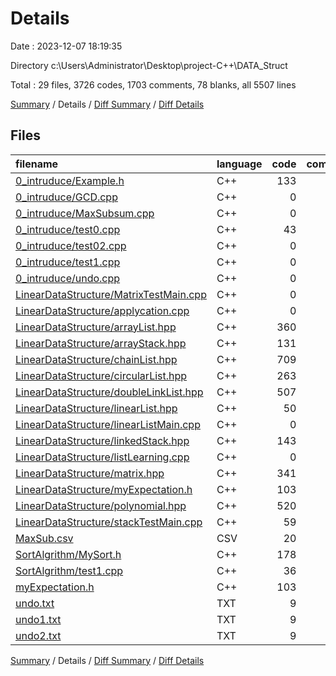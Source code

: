 # Details

Date : 2023-12-07 18:19:35

Directory c:\\Users\\Administrator\\Desktop\\project-C++\\DATA_Struct

Total : 29 files,  3726 codes, 1703 comments, 78 blanks, all 5507 lines

[Summary](results.md) / Details / [Diff Summary](diff.md) / [Diff Details](diff-details.md)

## Files
| filename | language | code | comment | blank | total |
| :--- | :--- | ---: | ---: | ---: | ---: |
| [0_intruduce/Example.h](/0_intruduce/Example.h) | C++ | 133 | 12 | 2 | 147 |
| [0_intruduce/GCD.cpp](/0_intruduce/GCD.cpp) | C++ | 0 | 49 | 1 | 50 |
| [0_intruduce/MaxSubsum.cpp](/0_intruduce/MaxSubsum.cpp) | C++ | 0 | 289 | 7 | 296 |
| [0_intruduce/test0.cpp](/0_intruduce/test0.cpp) | C++ | 43 | 41 | 5 | 89 |
| [0_intruduce/test02.cpp](/0_intruduce/test02.cpp) | C++ | 0 | 75 | 4 | 79 |
| [0_intruduce/test1.cpp](/0_intruduce/test1.cpp) | C++ | 0 | 58 | 2 | 60 |
| [0_intruduce/undo.cpp](/0_intruduce/undo.cpp) | C++ | 0 | 187 | 0 | 187 |
| [LinearDataStructure/MatrixTestMain.cpp](/LinearDataStructure/MatrixTestMain.cpp) | C++ | 0 | 127 | 0 | 127 |
| [LinearDataStructure/applycation.cpp](/LinearDataStructure/applycation.cpp) | C++ | 0 | 160 | 2 | 162 |
| [LinearDataStructure/arrayList.hpp](/LinearDataStructure/arrayList.hpp) | C++ | 360 | 6 | 2 | 368 |
| [LinearDataStructure/arrayStack.hpp](/LinearDataStructure/arrayStack.hpp) | C++ | 131 | 2 | 1 | 134 |
| [LinearDataStructure/chainList.hpp](/LinearDataStructure/chainList.hpp) | C++ | 709 | 38 | 3 | 750 |
| [LinearDataStructure/circularList.hpp](/LinearDataStructure/circularList.hpp) | C++ | 263 | 8 | 2 | 273 |
| [LinearDataStructure/doubleLinkList.hpp](/LinearDataStructure/doubleLinkList.hpp) | C++ | 507 | 25 | 2 | 534 |
| [LinearDataStructure/linearList.hpp](/LinearDataStructure/linearList.hpp) | C++ | 50 | 0 | 0 | 50 |
| [LinearDataStructure/linearListMain.cpp](/LinearDataStructure/linearListMain.cpp) | C++ | 0 | 410 | 0 | 410 |
| [LinearDataStructure/linkedStack.hpp](/LinearDataStructure/linkedStack.hpp) | C++ | 143 | 0 | 1 | 144 |
| [LinearDataStructure/listLearning.cpp](/LinearDataStructure/listLearning.cpp) | C++ | 0 | 126 | 3 | 129 |
| [LinearDataStructure/matrix.hpp](/LinearDataStructure/matrix.hpp) | C++ | 341 | 6 | 4 | 351 |
| [LinearDataStructure/myExpectation.h](/LinearDataStructure/myExpectation.h) | C++ | 103 | 10 | 10 | 123 |
| [LinearDataStructure/polynomial.hpp](/LinearDataStructure/polynomial.hpp) | C++ | 520 | 3 | 4 | 527 |
| [LinearDataStructure/stackTestMain.cpp](/LinearDataStructure/stackTestMain.cpp) | C++ | 59 | 2 | 1 | 62 |
| [MaxSub.csv](/MaxSub.csv) | CSV | 20 | 0 | 1 | 21 |
| [SortAlgrithm/MySort.h](/SortAlgrithm/MySort.h) | C++ | 178 | 50 | 6 | 234 |
| [SortAlgrithm/test1.cpp](/SortAlgrithm/test1.cpp) | C++ | 36 | 9 | 1 | 46 |
| [myExpectation.h](/myExpectation.h) | C++ | 103 | 10 | 10 | 123 |
| [undo.txt](/undo.txt) | TXT | 9 | 0 | 1 | 10 |
| [undo1.txt](/undo1.txt) | TXT | 9 | 0 | 1 | 10 |
| [undo2.txt](/undo2.txt) | TXT | 9 | 0 | 2 | 11 |

[Summary](results.md) / Details / [Diff Summary](diff.md) / [Diff Details](diff-details.md)
